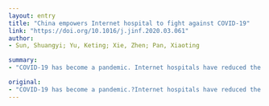 ```yaml
---
layout: entry
title: "China empowers Internet hospital to fight against COVID-19"
link: "https://doi.org/10.1016/j.jinf.2020.03.061"
author:
- Sun, Shuangyi; Yu, Keting; Xie, Zhen; Pan, Xiaoting

summary:
- "COVID-19 has become a pandemic. Internet hospitals have reduced the surge of patients into physical hospitals. This innovative medical mode can help other countries to fight against the COVID-19. It can reach more patients in need by real-time telemedicine consultation, online mental counseling, regular follow-up, and so on.Internet hospitals ensure the constant medical services for the public,especially patients with chronic diseases. The innovative medical modes can help others to fight the disease."

original:
- "COVID-19 has become a pandemic.?Internet hospitals have reduced the surge of patients into physical hospitals, preventing potential cross-infection in China. Internet hospitals ensure the constant medical services for the public,especially patients with chronic diseases.?Internet hospitals can reach more patients in need by real-time telemedicine consultation, online mental counseling, regular follow-up, and so on.?This innovative medical mode can help other countries to fight against the COVID-19."
---
```


